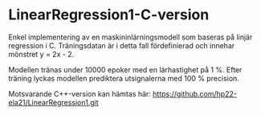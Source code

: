 # LinearRegression1-C-version
Enkel implementering av en maskininlärningsmodell som baseras på linjär regression i C.
Träningsdatan är i detta fall fördefinierad och innehar mönstret y = 2x - 2. 

Modellen tränas under 10000 epoker med en lärhastighet på 1 %. 
Efter träning lyckas modellen prediktera utsignalerna med 100 % precision.

Motsvarande C++-version kan hämtas här:
https://github.com/hp22-ela21/LinearRegression1.git
